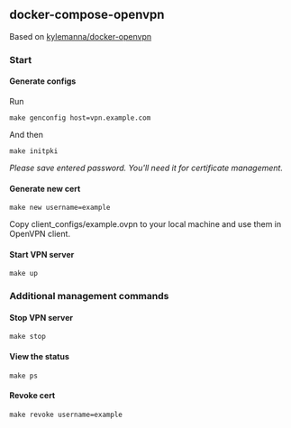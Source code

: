 ## docker-compose-openvpn

Based on [kylemanna/docker-openvpn](https://github.com/kylemanna/docker-openvpn)

### Start


#### Generate configs

Run

```
make genconfig host=vpn.example.com
```

And then

```
make initpki
```

*Please save entered password. You'll need it for certificate management.*


#### Generate new cert

```
make new username=example
```

Copy client_configs/example.ovpn to your local machine and use them in OpenVPN client.


#### Start VPN server

```
make up
```

### Additional management commands


#### Stop VPN server

```
make stop
```


#### View the status

```
make ps
```

#### Revoke cert

```
make revoke username=example
```
